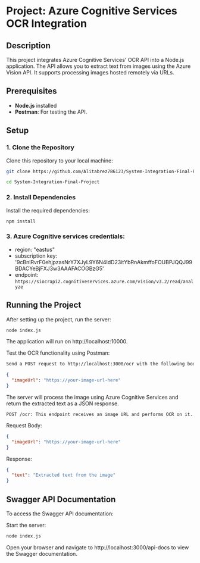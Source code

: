 
# Project: Azure Cognitive Services OCR Integration

## Description
This project integrates Azure Cognitive Services' OCR API into a Node.js application. The API allows you to extract text from images using the Azure Vision API. It supports processing images hosted remotely via URLs.

## Prerequisites
- **Node.js** installed
- **Postman**: For testing the API.

## Setup

### 1. Clone the Repository
Clone this repository to your local machine:
```bash
git clone https://github.com/Alitabrez786123/System-Integration-Final-Project.git
```
```bash
cd System-Integration-Final-Project
```
### 2. Install Dependencies
Install the required dependencies:
```bash
npm install
```
### 3. Azure Cognitive services credentials:
- region: "eastus"
- subscription key: '9cBnlRvrF0ehjpzasNrY7XJyL9Y6N4IdD23itYbRnAkmffoFOUBPJQQJ99BDACYeBjFXJ3w3AAAFACOGBzG5'
- endpoint: `https://siocrapi2.cognitiveservices.azure.com/vision/v3.2/read/analyze`

## Running the Project

After setting up the project, run the server:
```bash
node index.js
```
The application will run on http://localhost:10000.

Test the OCR functionality using Postman:
```bash
Send a POST request to http://localhost:3000/ocr with the following body:
```
```json
{
  "imageUrl": "https://your-image-url-here"
}
```
The server will process the image using Azure Cognitive Services and return the extracted text as a JSON response.

```Endpoints
POST /ocr: This endpoint receives an image URL and performs OCR on it.
```
Request Body:

```json
{
  "imageUrl": "https://your-image-url-here"
}
```
Response:

```json
{
  "text": "Extracted text from the image"
}
```
## Swagger API Documentation
To access the Swagger API documentation:

Start the server:

```bash
node index.js
```
Open your browser and navigate to http://localhost:3000/api-docs to view the Swagger documentation.
